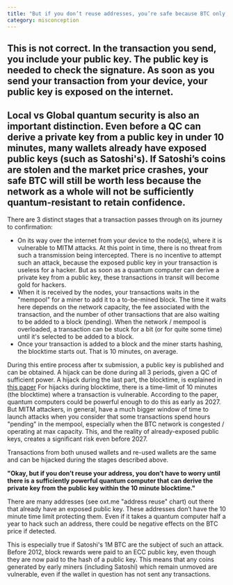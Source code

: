 ```yaml
---
title: "But if you don’t reuse addresses, you’re safe because BTC only exposes the hash of your public key if you have never transferred BTC from that address"
category: misconception
---
```


## This is not correct. In the transaction you send, you include your public key. The public key is needed to check the signature. As soon as you send your transaction from your device, your public key is exposed on the internet.

## Local vs Global quantum security is also an important distinction. Even before a QC can derive a private key from a public key in under 10 minutes, many wallets already have exposed public keys (such as Satoshi's). If Satoshi’s coins are stolen and the market price crashes, your safe BTC will still be worth less because the network as a whole will not be sufficiently quantum-resistant to retain confidence.

There are 3 distinct stages that a transaction passes through on its journey to confirmation:

- On its way over the internet from your device to the node(s), where it is vulnerable to MITM attacks. At this point in time, there is no threat from such a transmission being intercepted. There is no incentive to attempt such an attack, because the exposed public key in your transaction is useless for a hacker. But as soon as a quantum computer can derive a private key from a public key, these transactions in transit will become gold for hackers. 
- When it is received by the nodes, your transactions waits in the "mempool" for a miner to add it to a to-be-mined block. The time it waits here depends on the network capacity, the fee associated with the transaction, and the number of other transactions that are also waiting to be added to a block (pending). When the network / mempool is overloaded, a transaction can be stuck for a bit (or for quite some time) until it's selected to be added to a block.
- Once your transaction is added to a block and the miner starts hashing, the blocktime starts out. That is 10 minutes, on average. 

During this entire process after tx submission, a public key is published and can be obtained. A hijack can be done during all 3 periods, given a QC of sufficient power. A hijack during the last part, the blocktime, is explained in [this paper](https://arxiv.org/pdf/1710.10377.pdf) For hijacks during blocktime, there is a time-limit of 10 minutes (the blocktime) where a transaction is vulnerable. According to the paper, quantum computers could be powerful enough to do this as early as 2027. But MITM attackers, in general, have a much bigger window of time to launch attacks when you consider that some transactions spend hours "pending" in the mempool, especially when the BTC network is congested / operating at max capacity. This, and the reality of already-exposed public keys, creates a significant risk even before 2027.

Transactions from both unused wallets and re-used wallets are the same and can be hijacked during the stages described above.

**"Okay, but if you don’t reuse your address, you don’t have to worry until there is a sufficiently powerful quantum computer that can derive the private key from the public key within the 10 minute blocktime."**

There are many addresses (see oxt.me "address reuse" chart) out there that already have an exposed public key. These addresses don’t have the 10 minute time limit protecting them. Even if it takes a quantum computer half a year to hack such an address, there could be negative effects on the BTC price if detected. 

This is especially true if Satoshi's 1M BTC are the subject of such an attack. Before 2012, block rewards were paid to an ECC public key, even though they are now paid to the hash of a public key. This means that any coins generated by early miners (including Satoshi) which remain unmoved are vulnerable, even if the wallet in question has not sent any transactions.
